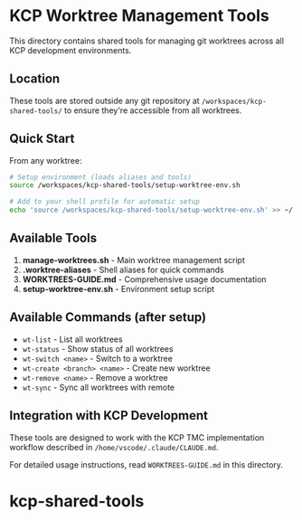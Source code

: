 # KCP Worktree Management Tools

This directory contains shared tools for managing git worktrees across all KCP development environments.

## Location
These tools are stored outside any git repository at `/workspaces/kcp-shared-tools/` to ensure they're accessible from all worktrees.

## Quick Start

From any worktree:
```bash
# Setup environment (loads aliases and tools)
source /workspaces/kcp-shared-tools/setup-worktree-env.sh

# Add to your shell profile for automatic setup
echo 'source /workspaces/kcp-shared-tools/setup-worktree-env.sh' >> ~/.bashrc
```

## Available Tools

1. **manage-worktrees.sh** - Main worktree management script
2. **.worktree-aliases** - Shell aliases for quick commands  
3. **WORKTREES-GUIDE.md** - Comprehensive usage documentation
4. **setup-worktree-env.sh** - Environment setup script

## Available Commands (after setup)

- `wt-list` - List all worktrees
- `wt-status` - Show status of all worktrees
- `wt-switch <name>` - Switch to a worktree
- `wt-create <branch> <name>` - Create new worktree
- `wt-remove <name>` - Remove a worktree
- `wt-sync` - Sync all worktrees with remote

## Integration with KCP Development

These tools are designed to work with the KCP TMC implementation workflow described in `/home/vscode/.claude/CLAUDE.md`.

For detailed usage instructions, read `WORKTREES-GUIDE.md` in this directory.
# kcp-shared-tools
